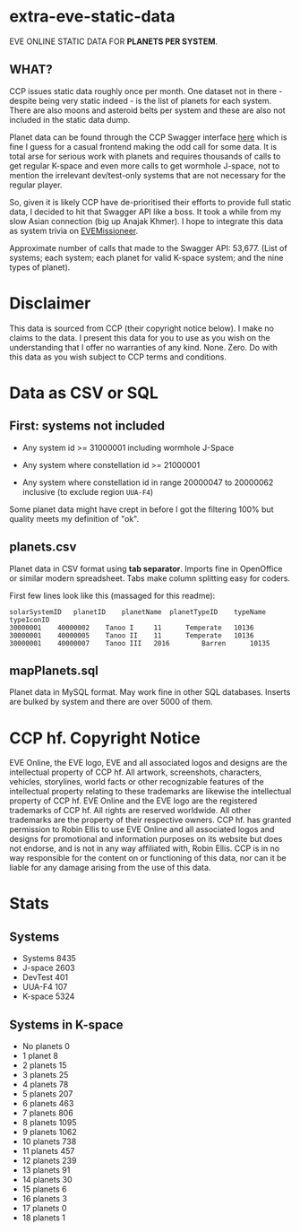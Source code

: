 # extra-eve-static-data

EVE ONLINE STATIC DATA FOR **PLANETS PER SYSTEM**.

## WHAT?

CCP issues static data roughly once per month. One dataset not in there - despite being very static indeed - is the list of planets for each system. There are also moons and asteroid belts per system and these are also not included in the static data dump.

Planet data can be found through the CCP Swagger interface [here](https://esi.evetech.net/ui/?version=latest#) which is fine I guess for a casual frontend making the odd call for some data. It is total arse for serious work with planets and requires thousands of calls to get regular K-space and even more calls to get wormhole J-space, not to mention the irrelevant dev/test-only systems that are not necessary for the regular player.

So, given it is likely CCP have de-prioritised their efforts to provide full static data, I decided to hit that Swagger API like a boss. It took a while from my slow Asian connection (big up Anajak Khmer). I hope to integrate this data as system trivia on [EVEMissioneer](https://EVEMissioneer.com).

Approximate number of calls that made to the Swagger API: 53,677. (List of systems; each system; each planet for valid K-space system; and the nine types of planet).

# Disclaimer

This data is sourced from CCP (their copyright notice below). I make no claims to the data. I present this data for you to use as you wish on the understanding that I offer no warranties of any kind. None. Zero. Do with this data as you wish subject to CCP terms and conditions.

# Data as CSV or SQL

## First: systems not included

* Any system id >= 31000001 including wormhole J-Space

* Any system where constellation id >= 21000001

* Any system where constellation id in range 20000047 to 20000062 inclusive (to exclude region `UUA-F4`)

Some planet data might have crept in before I got the filtering 100% but quality meets my definition of "ok".

## planets.csv

Planet data in CSV format using **tab separator**. Imports fine in OpenOffice or similar modern spreadsheet. Tabs make column splitting easy for coders.

First few lines look like this (massaged for this readme):

```
solarSystemID	planetID	planetName	planetTypeID	typeName	typeIconID
30000001	40000002	Tanoo I		11		Temperate	10136
30000001	40000005	Tanoo II	11		Temperate	10136
30000001	40000007	Tanoo III	2016		Barren		10135
```

## mapPlanets.sql

Planet data in MySQL format. May work fine in other SQL databases. Inserts are bulked by system and there are over 5000 of them.

# CCP hf. Copyright Notice

EVE Online, the EVE logo, EVE and all associated logos and designs are the intellectual property of CCP hf. All artwork, screenshots, characters, vehicles, storylines, world facts or other recognizable features of the intellectual property relating to these trademarks are likewise the intellectual property of CCP hf. EVE Online and the EVE logo are the registered trademarks of CCP hf. All rights are reserved worldwide. All other trademarks are the property of their respective owners. CCP hf. has granted permission to Robin Ellis to use EVE Online and all associated logos and designs for promotional and information purposes on its website but does not endorse, and is not in any way affiliated with, Robin Ellis. CCP is in no way responsible for the content on or functioning of this data, nor can it be liable for any damage arising from the use of this data.

# Stats

## Systems

* Systems 8435
* J-space 2603
* DevTest 401
* UUA-F4  107
* K-space 5324

## Systems in K-space

* No planets 0
* 1 planet 8
* 2 planets 15
* 3 planets 25
* 4 planets 78
* 5 planets 207
* 6 planets 463
* 7 planets 806
* 8 planets 1095
* 9 planets 1062
* 10 planets 738
* 11 planets 457
* 12 planets 239
* 13 planets 91
* 14 planets 30
* 15 planets 6
* 16 planets 3
* 17 planets 0
* 18 planets 1
